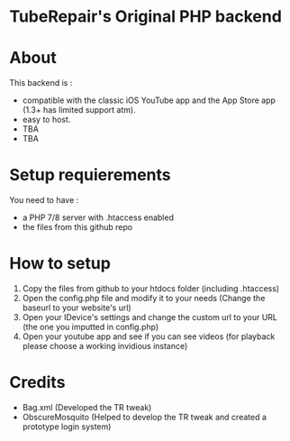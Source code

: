 # TubeRepair's Original PHP backend

# About
This backend is :
- compatible with the classic iOS YouTube app and the App Store app (1.3+ has limited support atm).
- easy to host.
-  TBA
-  TBA
  
# Setup requierements 
You need to have :
- a PHP 7/8 server with .htaccess enabled
- the files from this github repo

# How to setup
1. Copy the files from github to your htdocs folder (including .htaccess)
2. Open the config.php file and modify it to your needs (Change the baseurl to your website's url)
3. Open your IDevice's settings and change the custom url to your URL (the one you imputted in config.php)
4. Open your youtube app and see if you can see videos (for playback please choose a working invidious instance)


# Credits
- Bag.xml (Developed the TR tweak)
- ObscureMosquito (Helped to develop the TR tweak and created a prototype login system)
